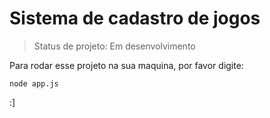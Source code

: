 <h1>Sistema de cadastro de jogos</h1>

> Status de projeto: Em desenvolvimento

Para rodar esse projeto na sua maquina, por favor digite:

```
node app.js
```

:]
